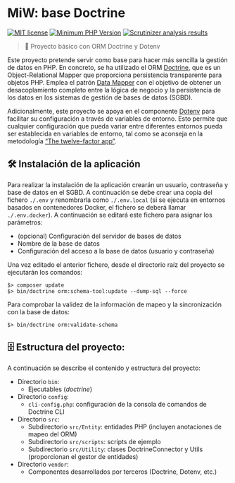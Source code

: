 MiW: base Doctrine
======================================

[![MIT license](http://img.shields.io/badge/license-MIT-brightgreen.svg)](http://opensource.org/licenses/MIT)
[![Minimum PHP Version](https://img.shields.io/badge/php-%5E7.4-blue.svg)](http://php.net/)
[![Scrutinizer analysis results](https://scrutinizer-ci.com/g/FJavierGil/baseDoctrine/badges/quality-score.png?b=master)](https://scrutinizer-ci.com/g/FJavierGil/baseDoctrine/?branch=master)
> 🎯 Proyecto básico con ORM Doctrine y Dotenv

Este proyecto pretende servir como base para hacer más sencilla la gestión de datos en PHP.
En concreto, se ha utilizado el ORM [Doctrine][doctrine], que es un Object-Relational
Mapper que proporciona persistencia transparente para objetos PHP. Emplea el patrón [Data Mapper][dataMapper]
con el objetivo de obtener un desacoplamiento completo entre la lógica de negocio y la
persistencia de los datos en los sistemas de gestión de bases de datos (SGBD).

Adicionalmente, este proyecto se apoya en el componente [Dotenv][dotenv] para facilitar
su configuración a través de variables de entorno. Esto permite que cualquier configuración
que pueda variar entre diferentes entornos pueda ser establecida en variables de entorno,
tal como se aconseja en la metodología [“The twelve-factor app”][12factor].

## 🛠️ Instalación de la aplicación

Para realizar la instalación de la aplicación crearán un usuario, contraseña y base de datos
en el SGBD. A continuación se debe crear una copia del fichero `./.env` y renombrarla
como `./.env.local` (si se ejecuta en entornos basados en contenedores Docker, el fichero
se deberá llamar `./.env.docker`). A continuación se editará este fichero para asignar
los parámetros:

* (opcional) Configuración del servidor de bases de datos
* Nombre de la base de datos
* Configuración del acceso a la base de datos (usuario y contraseña)

Una vez editado el anterior fichero, desde el directorio raíz del proyecto se ejecutarán los comandos:
```
$> composer update
$> bin/doctrine orm:schema-tool:update --dump-sql --force
```

Para comprobar la validez de la información de mapeo y la sincronización con la base de datos:
```
$> bin/doctrine orm:validate-schema
```

## 🗄️ Estructura del proyecto:

A continuación se describe el contenido y estructura del proyecto:

* Directorio `bin`:
    - Ejecutables (*doctrine*)
* Directorio `config`:
    - `cli-config.php`: configuración de la consola de comandos de Doctrine CLI
* Directorio `src`:
    - Subdirectorio `src/Entity`: entidades PHP (incluyen anotaciones de mapeo del ORM)
    - Subdirectorio `src/scripts`: scripts de ejemplo
    - Subdirectorio `src/Utility`: clases DoctrineConnector y Utils (proporcionan el gestor de entidades)
* Directorio `vendor`:
    - Componentes desarrollados por terceros (Doctrine, Dotenv, etc.)

[dataMapper]: http://martinfowler.com/eaaCatalog/dataMapper.html
[doctrine]: http://docs.doctrine-project.org/projects/doctrine-orm/en/latest/
[dotenv]: https://packagist.org/packages/vlucas/phpdotenv
[12factor]: https://www.12factor.net/es/